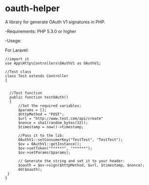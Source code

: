 # oauth-helper
A library for generate OAuth V1 signatures in PHP.

-Requirements:
PHP 5.3.0 or higher

-Usege:

For Laravel:

    //import it
    use App\Http\Controllers\OAuthV1 as OAuthV1;

    //Test class
    class Test extends Controller
    {
  
 
      //Test function
      public function testOAuth()
      {
          //Set the required variables:
          $params = [];
          $httpMethod = "POST";
          $url = "http://www.test.com/api/create"
          $nonce = sha1(random_bytes(32));
          $timestamp = now()->timestamp;

          //Pass it to the lib:
          OAuthV1::setConsumerKey("TestTest", "TestTest");
          $ov = OAuthV1::getInstance();
          $ov->setToken("******", "******");
          $ov->setParams($params);

          // Generate the string and set it to your header:
          $oauth = $ov->sign($httpMethod, $url, $timestamp, $nonce);
          dd($oauth);
     }
    }
